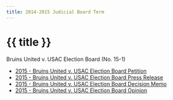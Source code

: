 ```yaml
---
title: 2014-2015 Judicial Board Term
---
```


# {{ title }}

Bruins United v. USAC Election Board (No. 15-1)

  - [2015 - Bruins United v. USAC Election Board Petition](/docs/cases/15-1%20Bruins%20United%20v%20Election%20Board.pdf)
  - [2015 - Bruins United v. USAC Election Board Press Release](/docs/cases/15-1%20Press%20Release.pdf)
  - [2015 - Bruins United v. USAC Election Board Decision Memo](/docs/cases/15-1%20DecisionMemo.pdf)
  - [2015 - Bruins United v. USAC Election Board Opinion](/docs/cases/15-1%20Opinion.pdf)
